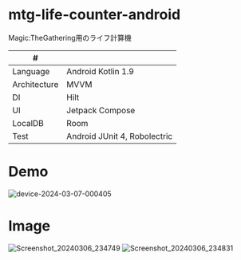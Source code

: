 # mtg-life-counter-android
Magic:TheGathering用のライフ計算機

| # | |
| ---- |--------------------------|
| Language| Android Kotlin 1.9 |
| Architecture | MVVM |
| DI | Hilt |
| UI | Jetpack Compose |
| LocalDB | Room |
| Test | Android JUnit 4, Robolectric |

# Demo
![device-2024-03-07-000405](https://github.com/kuskyst/mtg-life-counter-android/assets/126965999/e5800f89-0587-4bd0-b47c-ae65e8c7c41a)

# Image
![Screenshot_20240306_234749](https://github.com/kuskyst/mtg-life-counter-android/assets/126965999/2d566e4d-8d53-47c7-b5da-56cd11a0bafb)
![Screenshot_20240306_234831](https://github.com/kuskyst/mtg-life-counter-android/assets/126965999/6ff705df-abca-4161-95b2-73c6f7207beb)
